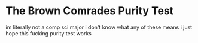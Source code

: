 # The Brown Comrades Purity Test
im literally not a comp sci major i don't know what any of these means i just hope this fucking purity test works
